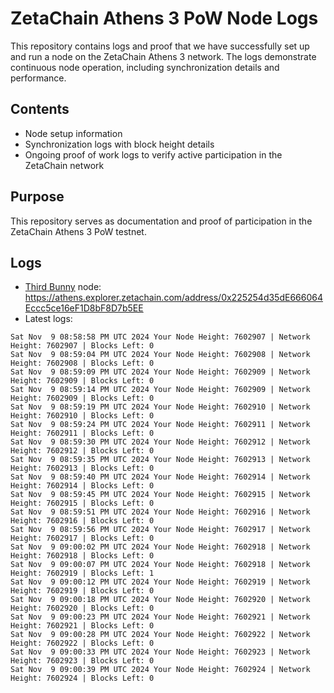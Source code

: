 # ZetaChain Athens 3 PoW Node Logs
This repository contains logs and proof that we have successfully set up and run a node on the ZetaChain Athens 3 network. The logs demonstrate continuous node operation, including synchronization details and performance.

## Contents
- Node setup information
- Synchronization logs with block height details
- Ongoing proof of work logs to verify active participation in the ZetaChain network

## Purpose
This repository serves as documentation and proof of participation in the ZetaChain Athens 3 PoW testnet.

## Logs

- [Third Bunny](https://thirdbunny.xyz/) node: https://athens.explorer.zetachain.com/address/0x225254d35dE666064Eccc5ce16eF1D8bF8D7b5EE
- Latest logs:
```
Sat Nov  9 08:58:58 PM UTC 2024 Your Node Height: 7602907 | Network Height: 7602907 | Blocks Left: 0
Sat Nov  9 08:59:04 PM UTC 2024 Your Node Height: 7602908 | Network Height: 7602908 | Blocks Left: 0
Sat Nov  9 08:59:09 PM UTC 2024 Your Node Height: 7602909 | Network Height: 7602909 | Blocks Left: 0
Sat Nov  9 08:59:14 PM UTC 2024 Your Node Height: 7602909 | Network Height: 7602909 | Blocks Left: 0
Sat Nov  9 08:59:19 PM UTC 2024 Your Node Height: 7602910 | Network Height: 7602910 | Blocks Left: 0
Sat Nov  9 08:59:24 PM UTC 2024 Your Node Height: 7602911 | Network Height: 7602911 | Blocks Left: 0
Sat Nov  9 08:59:30 PM UTC 2024 Your Node Height: 7602912 | Network Height: 7602912 | Blocks Left: 0
Sat Nov  9 08:59:35 PM UTC 2024 Your Node Height: 7602913 | Network Height: 7602913 | Blocks Left: 0
Sat Nov  9 08:59:40 PM UTC 2024 Your Node Height: 7602914 | Network Height: 7602914 | Blocks Left: 0
Sat Nov  9 08:59:45 PM UTC 2024 Your Node Height: 7602915 | Network Height: 7602915 | Blocks Left: 0
Sat Nov  9 08:59:51 PM UTC 2024 Your Node Height: 7602916 | Network Height: 7602916 | Blocks Left: 0
Sat Nov  9 08:59:56 PM UTC 2024 Your Node Height: 7602917 | Network Height: 7602917 | Blocks Left: 0
Sat Nov  9 09:00:02 PM UTC 2024 Your Node Height: 7602918 | Network Height: 7602918 | Blocks Left: 0
Sat Nov  9 09:00:07 PM UTC 2024 Your Node Height: 7602918 | Network Height: 7602919 | Blocks Left: 1
Sat Nov  9 09:00:12 PM UTC 2024 Your Node Height: 7602919 | Network Height: 7602919 | Blocks Left: 0
Sat Nov  9 09:00:18 PM UTC 2024 Your Node Height: 7602920 | Network Height: 7602920 | Blocks Left: 0
Sat Nov  9 09:00:23 PM UTC 2024 Your Node Height: 7602921 | Network Height: 7602921 | Blocks Left: 0
Sat Nov  9 09:00:28 PM UTC 2024 Your Node Height: 7602922 | Network Height: 7602922 | Blocks Left: 0
Sat Nov  9 09:00:33 PM UTC 2024 Your Node Height: 7602923 | Network Height: 7602923 | Blocks Left: 0
Sat Nov  9 09:00:39 PM UTC 2024 Your Node Height: 7602924 | Network Height: 7602924 | Blocks Left: 0
```
